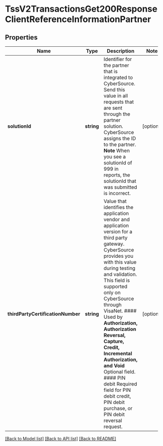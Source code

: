 # TssV2TransactionsGet200ResponseClientReferenceInformationPartner

## Properties
Name | Type | Description | Notes
------------ | ------------- | ------------- | -------------
**solutionId** | **string** | Identifier for the partner that is integrated to CyberSource.  Send this value in all requests that are sent through the partner solution. CyberSource assigns the ID to the partner.  **Note** When you see a solutionId of 999 in reports, the solutionId that was submitted is incorrect. | [optional] 
**thirdPartyCertificationNumber** | **string** | Value that identifies the application vendor and application version for a third party gateway. CyberSource provides you with this value during testing and validation. This field is supported only on CyberSource through VisaNet.  #### Used by **Authorization, Authorization Reversal, Capture, Credit, Incremental Authorization, and Void** Optional field.  #### PIN debit Required field for PIN debit credit, PIN debit purchase, or PIN debit reversal request. | [optional] 

[[Back to Model list]](../README.md#documentation-for-models) [[Back to API list]](../README.md#documentation-for-api-endpoints) [[Back to README]](../README.md)



